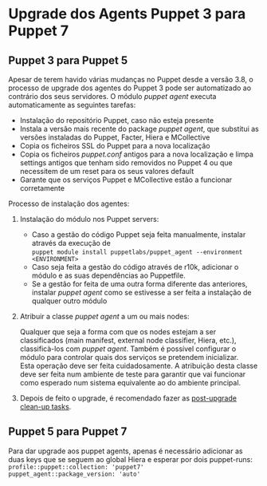 # **Upgrade dos Agents Puppet 3 para Puppet 7**

## **Puppet 3 para Puppet 5**

Apesar de terem havido várias mudanças no Puppet desde a versão 3.8, o processo de upgrade dos agentes do Puppet 3 pode ser automatizado ao contrário dos seus servidores.  O módulo _puppet agent_ executa automaticamente as seguintes tarefas:

* Instalação do repositório Puppet, caso não esteja presente
* Instala a versão mais recente do package _puppet agent_, que substitui as versões instaladas do Puppet, Facter, Hiera e MCollective
* Copia os ficheiros SSL do Puppet para a nova localização
* Copia os ficheiros _puppet.conf_ antigos para a nova localização e limpa settings antigos que tenham sido removidos no Puppet 4 ou que necessitem de um reset para os seus valores default
* Garante que os serviços Puppet e MCollective estão a funcionar corretamente

Processo de instalação dos agentes:

1. Instalação do módulo nos Puppet servers:

   * Caso a gestão do código Puppet seja feita manualmente, instalar através da execução de  
   `puppet module install puppetlabs/puppet_agent --environment <ENVIRONMENT>`
   * Caso seja feita a gestão do código através de r10k, adicionar o módulo e as suas dependências ao Puppetfile.
   * Se a gestão for feita de uma outra forma diferente das anteriores, instalar _puppet agent_ como se estivesse a ser feita a instalação de qualquer outro módulo

2. Atribuir a classe _puppet agent_ a um ou mais nodes:

    Qualquer que seja a forma com que os nodes estejam a ser classificados (main manifest, external node classifier, Hiera, etc.), classificà-los com _puppet agent_.  Também é possível configurar o módulo para controlar quais dos serviços se pretendem inicializar.  
    Esta operação deve ser feita cuidadosamente. A atribuição desta classe deve ser feita num ambiente de teste para garantir que vai funcionar como esperado num sistema equivalente ao do ambiente principal.

3. Depois de feito o upgrade, é recomendado fazer as [post-upgrade clean-up tasks](https://puppet.com/docs/puppet/5.5/upgrade_major_post.html).

## **Puppet 5 para Puppet 7**

Para dar upgrade aos puppet agents, apenas é necessário adicionar as duas keys que se seguem ao global Hiera e esperar por dois puppet-runs:  
`profile::puppet::collection: 'puppet7'`  
`puppet_agent::package_version: 'auto'`